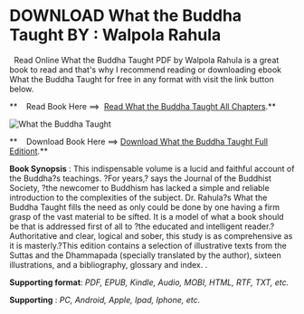  **DOWNLOAD What the Buddha Taught BY : Walpola Rahula**
=======================================================

  Read Online What the Buddha Taught PDF by Walpola Rahula is a great book to read and that's why I recommend reading or downloading ebook What the Buddha Taught for free in any format with visit the link button below.

**    Read Book Here ==>  [Read What the Buddha Taught All Chapters](https://goodreadbook.site/?book=0802130313).**

![What the Buddha Taught](https://i.gr-assets.com/images/S/compressed.photo.goodreads.com/books/1328824084l/390562.jpg)

**    Download Book Here ==> [Download What the Buddha Taught Full Editiont](https://goodreadbook.site/?book=0802130313).**

**Book Synopsis** : This indispensable volume is a lucid and faithful account of the Buddha?s teachings. ?For years,? says the Journal of the Buddhist Society, ?the newcomer to Buddhism has lacked a simple and reliable introduction to the complexities of the subject. Dr. Rahula?s What the Buddha Taught fills the need as only could be done by one having a firm grasp of the vast material to be sifted. It is a model of what a book should be that is addressed first of all to ?the educated and intelligent reader.? Authoritative and clear, logical and sober, this study is as comprehensive as it is masterly.?This edition contains a selection of illustrative texts from the Suttas and the Dhammapada (specially translated by the author), sixteen illustrations, and a bibliography, glossary and index. .

**Supporting format**: _PDF, EPUB, Kindle, Audio, MOBI, HTML, RTF, TXT, etc._

**Supporting** : _PC, Android, Apple, Ipad, Iphone, etc._